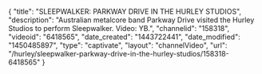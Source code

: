 {
    "title": "SLEEPWALKER: PARKWAY DRIVE IN THE HURLEY STUDIOS",
    "description": "Australian metalcore band Parkway Drive visited the Hurley Studios to perform Sleepwalker. Video: YB.",
    "channelid": "158318",
    "videoid": "6418565",
    "date_created": "1443722441",
    "date_modified": "1450485897",
    "type": "captivate",
    "layout": "channelVideo",
    "url": "\/hurley\/sleepwalker-parkway-drive-in-the-hurley-studios\/158318-6418565"
}